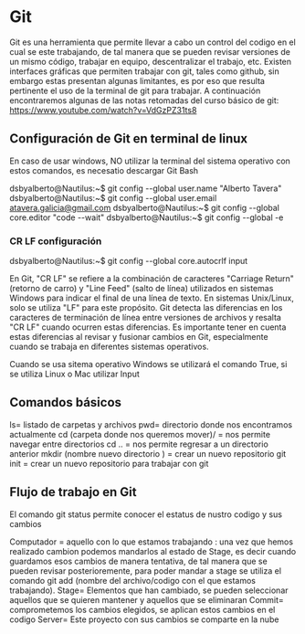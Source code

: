 # Git

Git es una herramienta que permite llevar a cabo un control del codigo en el cual se este trabajando, de tal manera que se pueden revisar versiones de un mismo código, trabajar en equipo, descentralizar el trabajo, etc. Existen interfaces gráficas que permiten trabajar con git, tales como github, sin embargo estas presentan algunas limitantes, es por eso que resulta pertinente el uso de la terminal de git para trabajar. A continuación encontraremos algunas de las notas retomadas del curso básico de git: https://www.youtube.com/watch?v=VdGzPZ31ts8


## Configuración de Git en terminal de linux

En caso de usar windows, NO utilizar la terminal del sistema operativo con estos comandos, es necesatio descargar Git Bash 

dsbyalberto@Nautilus:~$ git config --global user.name "Alberto Tavera"
dsbyalberto@Nautilus:~$ git config --global user.email atavera.galicia@gmail.com
dsbyalberto@Nautilus:~$ git config --global core.editor "code --wait"
dsbyalberto@Nautilus:~$ git config --global -e

### CR LF configuración
dsbyalberto@Nautilus:~$ git config --global core.autocrlf input 

En Git, "CR LF" se refiere a la combinación de caracteres "Carriage Return" (retorno de carro) y "Line Feed" (salto de línea) utilizados en sistemas Windows para indicar el final de una línea de texto. En sistemas Unix/Linux, solo se utiliza "LF" para este propósito. Git detecta las diferencias en los caracteres de terminación de línea entre versiones de archivos y resalta "CR LF" cuando ocurren estas diferencias. Es importante tener en cuenta estas diferencias al revisar y fusionar cambios en Git, especialmente cuando se trabaja en diferentes sistemas operativos.

Cuando se usa sitema operativo Windows se utilizará el comando True, si se utiliza Linux o Mac utilizar Input

## Comandos básicos 

ls= listado de carpetas y archivos 
pwd= directorio donde nos encontramos actualmente
cd (carpeta donde nos queremos mover)/ = nos permite navegar entre directorios 
cd .. = nos permite regresar a un directorio anterior 
mkdir (nombre nuevo directorio ) = crear un nuevo repositorio
git init = crear un nuevo repositorio para trabajar con git

## Flujo de trabajo en Git
El comando git status permite conocer el estatus de nustro codigo y sus cambios

Computador = aquello con lo que estamos trabajando : una vez que hemos realizado cambion podemos mandarlos al estado de Stage, es decir cuando guardamos esos cambios de manera tentativa, de tal manera que se pueden revisar posterioremente, para poder mandar a stage se utiliza el comando git add (nombre del archivo/codigo con el que estamos trabajando). 
Stage= Elementos que han cambiado, se pueden seleccionar aquellos que se quieren mantener y aquellos que se eliminaran 
Commit= comprometemos los cambios elegidos, se aplican estos cambios en el codigo
Server= Este proyecto con sus cambios se comparte en la nube
